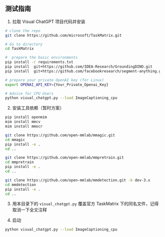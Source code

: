 ## 测试指南

1. 拉取 Visual ChatGPT 项目代码并安装

```bash
# clone the repo
git clone https://github.com/microsoft/TaskMatrix.git

# Go to directory
cd TaskMatrix

#  prepare the basic environments
pip install -r requirements.txt
pip install  git+https://github.com/IDEA-Research/GroundingDINO.git
pip install  git+https://github.com/facebookresearch/segment-anything.git

# prepare your private OpenAI key (for Linux)
export OPENAI_API_KEY={Your_Private_Openai_Key}

# Advice for CPU Users
python visual_chatgpt.py --load ImageCaptioning_cpu

```

2. 安装工具依赖（暂时方案）

```bash
pip install openmim
mim install mmcv
mim install mmocr

git clone https://github.com/open-mmlab/mmagic.git
cd mmagic
pip install -e .
cd ..

git clone https://github.com/open-mmlab/mmpretrain.git
cd mmpretrain
pip install -e .
cd ..

git clone https://github.com/open-mmlab/mmdetection.git -b dev-3.x
cd mmdetection
pip install -e .
cd ..
```

3. 用本目录下的 `visual_chatgpt.py` 覆盖官方 TaskMatrix 下的同名文件，记得取消一下全文注释

4. 启动

```bash
python visual_chatgpt.py --load ImageCaptioning_cpu
```
